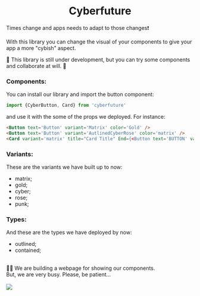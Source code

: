 <h1 align="center"> Cyberfuture </h1>

Times change and apps needs to adapt to those changes❗

With this library you can change the visual of your components to give your app a more "cybish" aspect. 

🚧 This library is still under development, but you can try some components and collaborate at will. 🚧


### Components:
You can install our library and import the button component:
```javascript
import {CyberButton, Card} from 'cyberfuture'
```
and use it with the some of the props we deployed. For instance:
```html
<Button text='Button' variant='Matrix' color='Gold' />
<Button text='Button' variant='AutlinedCyberRose' color='matrix' />
<Card variant='matrix' title="Card Title" End={<Button text='BUTTON' variant='Matrix' />}/>
```

### Variants: 
These are the variants we have built up to now:
* matrix;
* gold;
* cyber;
* rose;
* punk;

### Types:
And these are the types we have deployed by now:
* outlined;
* contained;

<br/>
👩‍💻 We are building a webpage for showing our components.
<br/>
But, we are very busy. Please, be patient... 
<br/>
<br/>
<img src="https://media.giphy.com/media/1aIDN81XDJuDK/giphy.gif"/>


